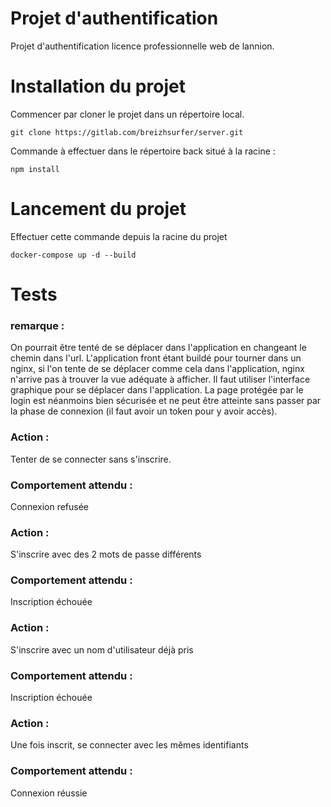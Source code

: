 # Projet d'authentification

Projet d'authentification licence professionnelle web de lannion.


# Installation du projet

Commencer par cloner le projet dans un répertoire local.

`git clone https://gitlab.com/breizhsurfer/server.git`


Commande à effectuer dans le répertoire back situé à la racine :

`npm install`


# Lancement du projet

Effectuer cette commande depuis la racine du projet

`docker-compose up -d --build`


# Tests
### remarque :
On pourrait être tenté de se déplacer dans l'application en changeant le chemin dans l'url. L'application front étant buildé pour tourner dans un nginx, si l'on tente de se déplacer comme cela dans l'application, nginx n'arrive pas à trouver la vue adéquate à afficher. Il faut utiliser l'interface graphique pour se déplacer dans l'application.
La page protégée par le login est néanmoins bien sécurisée et ne peut être atteinte sans passer par la phase de connexion (il faut avoir un token pour y avoir accès).
### Action : 
Tenter de se connecter sans s'inscrire.
### Comportement attendu :
Connexion refusée
### Action : 
S'inscrire avec des 2 mots de passe différents
### Comportement attendu :
Inscription échouée
### Action : 
S'inscrire avec un nom d'utilisateur déjà pris
### Comportement attendu :
Inscription échouée
### Action : 
Une fois inscrit, se connecter avec les mêmes identifiants
### Comportement attendu :
Connexion réussie
